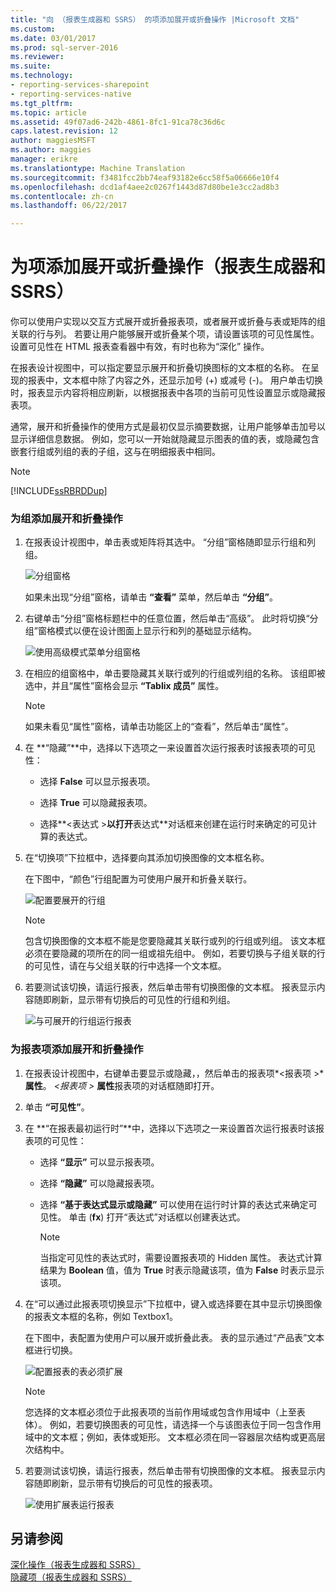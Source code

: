 ```yaml
---
title: "向 （报表生成器和 SSRS） 的项添加展开或折叠操作 |Microsoft 文档"
ms.custom: 
ms.date: 03/01/2017
ms.prod: sql-server-2016
ms.reviewer: 
ms.suite: 
ms.technology:
- reporting-services-sharepoint
- reporting-services-native
ms.tgt_pltfrm: 
ms.topic: article
ms.assetid: 49f07ad6-242b-4861-8fc1-91ca78c36d6c
caps.latest.revision: 12
author: maggiesMSFT
ms.author: maggies
manager: erikre
ms.translationtype: Machine Translation
ms.sourcegitcommit: f3481fcc2bb74eaf93182e6cc58f5a06666e10f4
ms.openlocfilehash: dcd1af4aee2c0267f1443d87d80be1e3cc2ad8b3
ms.contentlocale: zh-cn
ms.lasthandoff: 06/22/2017

---
```

# <a name="add-an-expand-or-collapse-action-to-an-item-report-builder-and-ssrs"></a>为项添加展开或折叠操作（报表生成器和 SSRS）
  你可以使用户实现以交互方式展开或折叠报表项，或者展开或折叠与表或矩阵的组关联的行与列。 若要让用户能够展开或折叠某个项，请设置该项的可见性属性。 设置可见性在 HTML 报表查看器中有效，有时也称为“深化”  操作。  
  
 在报表设计视图中，可以指定要显示展开和折叠切换图标的文本框的名称。 在呈现的报表中，文本框中除了内容之外，还显示加号 (+) 或减号 (-)。 用户单击切换时，报表显示内容将相应刷新，以根据报表中各项的当前可见性设置显示或隐藏报表项。  
  
 通常，展开和折叠操作的使用方式是最初仅显示摘要数据，让用户能够单击加号以显示详细信息数据。 例如，您可以一开始就隐藏显示图表的值的表，或隐藏包含嵌套行组或列组的表的子组，这与在明细报表中相同。  
  
> [!NOTE]  
>  [!INCLUDE[ssRBRDDup](../../includes/ssrbrddup-md.md)]  
  
### <a name="to-add-expand-and-collapse-action-to-a-group"></a>为组添加展开和折叠操作  
  
1.  在报表设计视图中，单击表或矩阵将其选中。 “分组”窗格随即显示行组和列组。  
  
     ![分组窗格](../../reporting-services/report-design/media/groupingpane.png "分组窗格")  
  
     如果未出现“分组”窗格，请单击 **“查看”** 菜单，然后单击 **“分组”**。  
  
2.  右键单击“分组”窗格标题栏中的任意位置，然后单击“高级”。 此时将切换“分组”窗格模式以便在设计图面上显示行和列的基础显示结构。  
  
     ![使用高级模式菜单分组窗格](../../reporting-services/report-design/media/groupingpane-advancedmode.png "了高级模式菜单的分组窗格")  
  
3.  在相应的组窗格中，单击要隐藏其关联行或列的行组或列组的名称。 该组即被选中，并且“属性”窗格会显示 **“Tablix 成员”** 属性。  
  
    > [!NOTE]  
    >  如果未看见“属性”窗格，请单击功能区上的“查看”，然后单击“属性”。  
  
4.  在 **“隐藏”**中，选择以下选项之一来设置首次运行报表时该报表项的可见性：  
  
    -   选择 **False** 可以显示报表项。  
  
    -   选择 **True** 可以隐藏报表项。  
  
    -   选择**\<表达式 >**以打开**表达式**对话框来创建在运行时来确定的可见计算的表达式。  
  
5.  在“切换项”下拉框中，选择要向其添加切换图像的文本框名称。  
  
     在下图中，“颜色”行组配置为可使用户展开和折叠关联行。  
  
     ![配置要展开的行组](../../reporting-services/report-design/media/expandcollapse-confighiddentoggleitemwithnumbers.png "配置要展开的行组")  
  
    > [!NOTE]  
    >  包含切换图像的文本框不能是您要隐藏其关联行或列的行组或列组。 该文本框必须在要隐藏的项所在的同一组或祖先组中。 例如，若要切换与子组关联的行的可见性，请在与父组关联的行中选择一个文本框。  
  
6.  若要测试该切换，请运行报表，然后单击带有切换图像的文本框。 报表显示内容随即刷新，显示带有切换后的可见性的行组和列组。  
  
     ![与可展开的行组运行报表](../../reporting-services/report-design/media/expandcollapse-runreport-rowgroup.png "与可展开的行组运行报表")  
  
### <a name="to-add-expand-and-collapse-action-to-a-report-item"></a>为报表项添加展开和折叠操作  
  
1.  在报表设计视图中，右键单击要显示或隐藏，，然后单击的报表项*\<报表项 >* **属性**。 *\<报表项 >* **属性**报表项的对话框随即打开。  
  
2.  单击 **“可见性”**。  
  
3.  在 **“在报表最初运行时”**中，选择以下选项之一来设置首次运行报表时该报表项的可见性：  
  
    -   选择 **“显示”** 可以显示报表项。  
  
    -   选择 **“隐藏”** 可以隐藏报表项。  
  
    -   选择 **“基于表达式显示或隐藏”** 可以使用在运行时计算的表达式来确定可见性。 单击 (**fx**) 打开“表达式”对话框以创建表达式。  
  
        > [!NOTE]  
        >  当指定可见性的表达式时，需要设置报表项的 Hidden 属性。 表达式计算结果为 **Boolean** 值，值为 **True** 时表示隐藏该项，值为 **False** 时表示显示该项。  
  
4.  在“可以通过此报表项切换显示”下拉框中，键入或选择要在其中显示切换图像的报表文本框的名称，例如 Textbox1。  
  
     在下图中，表配置为使用户可以展开或折叠此表。 表的显示通过“产品表”文本框进行切换。  
  
     ![配置报表的表必须扩展](../../reporting-services/report-design/media/expandcollapse-reporttable.png "配置报表的表必须扩展")  
  
    > [!NOTE]  
    >  您选择的文本框必须位于此报表项的当前作用域或包含作用域中（上至表体）。 例如，若要切换图表的可见性，请选择一个与该图表位于同一包含作用域中的文本框；例如，表体或矩形。 文本框必须在同一容器层次结构或更高层次结构中。  
  
5.  若要测试该切换，请运行报表，然后单击带有切换图像的文本框。 报表显示内容随即刷新，显示带有切换后的可见性的报表项。  
  
     ![使用扩展表运行报表](../../reporting-services/report-design/media/expandcollapse-runreport-reporttable.png "使用扩展表运行报表")  
  
## <a name="see-also"></a>另请参阅  
 [深化操作（报表生成器和 SSRS）](../../reporting-services/report-design/drilldown-action-report-builder-and-ssrs.md)   
 [隐藏项（报表生成器和 SSRS）](../../reporting-services/report-builder/hide-an-item-report-builder-and-ssrs.md)  
  
  
